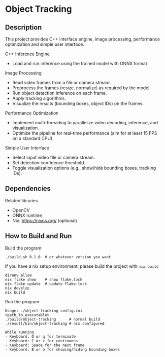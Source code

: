 # Object Tracking
## Description
This project provides C++ interface engine, image processing, performance optimization and simple user interface.

C++ Inference Engine
* Load and run inference using the trained model with ONNX format

Image Processing
* Read video frames from a file or camera stream.
* Preprocess the frames (resize, normalize) as required by the model.
* Run object detection inference on each frame.
* Apply tracking algorithms.
* Visualize the results (bounding boxes, object IDs) on the frames.

Performance Optimization
* Implement multi-threading to parallelize video decoding, inference, and visualization.
* Optimize the pipeline for real-time performance (aim for at least 15 FPS on a standard CPU).

Simple User Interface
* Select input video file or camera stream.
* Set detection confidence threshold.
* Toggle visualization options (e.g., show/hide bounding boxes, tracking IDs).

## Dependencies
Related libraries
* OpenCV
* ONNX runtime
* Nix: https://nixos.org/ (optional)

## How to Build and Run
Build the program
```
./build.sh 0.1.0  # or whatever version you want
```
If you have a nix setup environment, please build the project with `nix build`
```
direnv allow
nix flake show    # show flake.lock
nix flake update  # update flake.lock
nix develop
nix build
```

Run the program
```
Usage: ./object-tracking config.ini
<path_to_executable>
./build/object-tracking      # normal build
./result/bin/object-tracking # nix configured

While running
- Keyboard: Q or q for terminate
- Keyboard: C or c for continuous
- Keyboard: Space for the next frame
- Keyboard: B or b for showing/hiding bounding boxes
```
